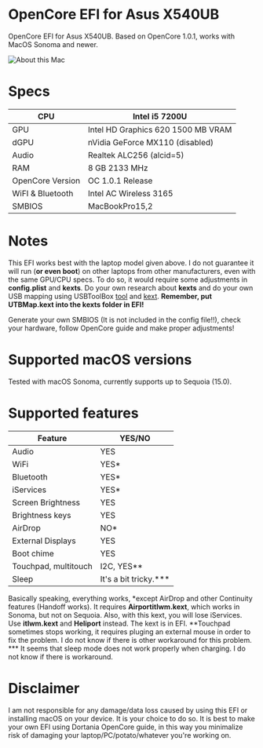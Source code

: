 # OpenCore EFI for Asus X540UB
OpenCore EFI for Asus X540UB. Based on OpenCore 1.0.1, works with MacOS Sonoma and newer. 

![About this Mac](https://i.imgur.com/mP4R2kn.png)

# Specs 
| CPU | Intel i5 7200U |
| --- | --- |
| GPU | Intel HD Graphics 620 1500 MB VRAM |
| dGPU | nVidia GeForce MX110 (disabled) |
| Audio | Realtek ALC256 (alcid=5) |
| RAM | 8 GB 2133 MHz |
| OpenCore Version | OC 1.0.1 Release |
| WiFI & Bluetooth | Intel AC Wireless 3165 |
| SMBIOS | MacBookPro15,2 |

# Notes
This EFI works best with the laptop model given above. I do not guarantee it will run (**or even boot**) on other laptops from other manufacturers, even with the same GPU/CPU specs. To do so, it would require some adjustments in **config.plist** and **kexts**. Do your own research about **kexts** and do your own USB mapping using USBToolBox [tool](https://github.com/USBToolBox/tool) and [kext](https://github.com/USBToolBox/kext). **Remember, put UTBMap.kext into the kexts folder in EFI!** 

Generate your own SMBIOS (It is not included in the config file!!), check your hardware, follow OpenCore guide and make proper adjustments! 

# Supported macOS versions
Tested with macOS Sonoma, currently supports up to Sequoia (15.0). 

# Supported features
|Feature | YES/NO |
| --- | --- |
| Audio | YES |
| WiFi | YES* |
| Bluetooth | YES* |
| iServices | YES* |
| Screen Brightness | YES |
| Brightness keys | YES |
| AirDrop | NO* |
| External Displays | YES |
| Boot chime | YES |
| Touchpad, multitouch | I2C, YES** |
| Sleep | It's a bit tricky.*** |

Basically speaking, everything works, *except AirDrop and other Continuity features (Handoff works). It requires **Airportitlwm.kext**, which works in Sonoma, but not on Sequoia. Also, with this kext, you will lose iServices. Use **itlwm.kext** and **Heliport** instead. The kext is in EFI. 
**Touchpad sometimes stops working, it requires pluging an external mouse in order to fix the problem. I do not know if there is other workaround for this problem.
*** It seems that sleep mode does not work properly when charging. I do not know if there is workaround. 

# Disclaimer
I am not responsible for any damage/data loss caused by using this EFI or installing macOS on your device. It is your choice to do so. It is best to make your own EFI using Dortania OpenCore guide, in this way you minimalize risk of damaging your laptop/PC/potato/whatever you're working on. 

